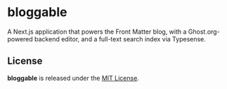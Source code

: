 # bloggable
A Next.js application that powers the Front Matter blog, with a Ghost.org-powered backend editor, and a full-text search index via Typesense.

## License

**bloggable** is released under the [MIT License](https://github.com/front-matter/bloggable/blob/master/LICENSE.md).

